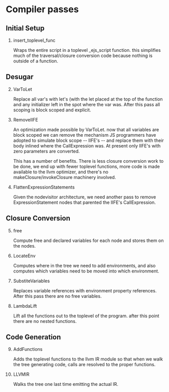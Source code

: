 
Compiler passes
===============

Initial Setup
-------------

1. insert_toplevel_func

   Wraps the entire script in a toplevel _ejs_script function.  this
   simplifies much of the traversal/closure conversion code because
   nothing is outside of a function.

Desugar
-------

2. VarToLet

   Replace all var's with let's (with the let placed at the top of the
   function and any initializer left in the spot where the var was.  After
   this pass all scoping is block scoped and explicit.

3. RemoveIIFE

   An optimization made possible by VarToLet.  now that all variables
   are block scoped we can remove the mechanism JS programmers have
   adopted to simulate block scope -- IIFE's -- and replace them with
   their body inlined where the CallExpression was.  At present only
   IIFE's with zero parameters are converted.

   This has a number of benefits.  There is less closure conversion
   work to be done, we end up with fewer toplevel functions, more code
   is made available to the llvm optimizer, and there's no
   makeClosure/invokeClosure machinery involved.

4. FlattenExpressionStatements

   Given the nodevisitor architecture, we need another pass to remove
   ExpressionStatement nodes that parented the IIFE's CallExpression.

Closure Conversion
------------------

5. free

   Compute free and declared variables for each node and stores them on the nodes.

6. LocateEnv

   Computes where in the tree we need to add environments, and also
   computes which variables need to be moved into which environment.

7. SubstiteVariables

   Replaces variable references with environment property references.  After this
   pass there are no free variables.

8. LambdaLift

   Lift all the functions out to the toplevel of the program.  after this point there
   are no nested functions.


Code Generation
---------------

9. AddFunctions

   Adds the toplevel functions to the llvm IR module so that when we
   walk the tree generating code, calls are resolved to the proper
   functions.


10. LLVMIR

    Walks the tree one last time emitting the actual IR.
